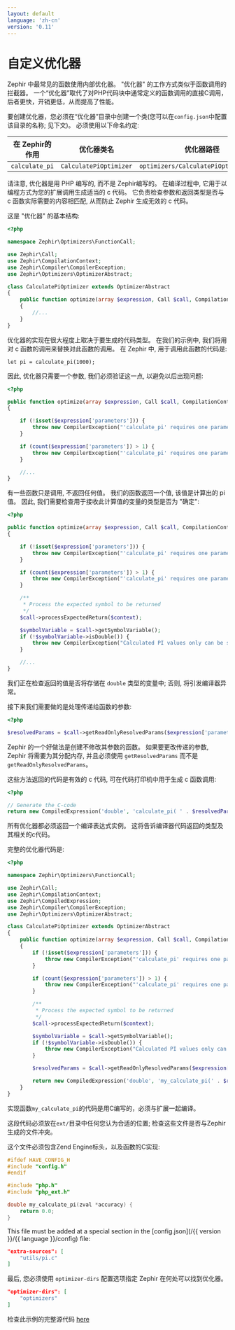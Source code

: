 ```yaml
---
layout: default
language: 'zh-cn'
version: '0.11'
---
```


# 自定义优化器

Zephir 中最常见的函数使用内部优化器。 "优化器" 的工作方式类似于函数调用的拦截器。 一个“优化器”取代了对PHP代码块中通常定义的函数调用的直接C调用，后者更快，开销更低，从而提高了性能。

要创建优化器，您必须在“优化器”目录中创建一个类(您可以在`config.json`中配置该目录的名称; 见下文)。 必须使用以下命名约定:

| 在 Zephir的作用    | 优化器类名                  | 优化器路径                                 | C 中的函数            |
| -------------- | ---------------------- | ------------------------------------- | ----------------- |
| `calculate_pi` | `CalculatePiOptimizer` | `optimizers/CalculatePiOptimizer.php` | `my_calculate_pi` |

请注意, 优化器是用 PHP 编写的, 而不是 Zephir编写的。 在编译过程中, 它用于以编程方式为您的扩展调用生成适当的 c 代码。 它负责检查参数和返回类型是否与 c 函数实际需要的内容相匹配, 从而防止 Zephir 生成无效的 c 代码。

这是 "优化器" 的基本结构:

```php
<?php

namespace Zephir\Optimizers\FunctionCall;

use Zephir\Call;
use Zephir\CompilationContext;
use Zephir\Compiler\CompilerException;
use Zephir\Optimizers\OptimizerAbstract;

class CalculatePiOptimizer extends OptimizerAbstract
{
    public function optimize(array $expression, Call $call, CompilationContext $context)
    {
        //...
    }
}
```

优化器的实现在很大程度上取决于要生成的代码类型。 在我们的示例中, 我们将用对 c 函数的调用来替换对此函数的调用。 在 Zephir 中, 用于调用此函数的代码是:

```zephir
let pi = calculate_pi(1000);
```

因此, 优化器只需要一个参数, 我们必须验证这一点, 以避免以后出现问题:

```php
<?php

public function optimize(array $expression, Call $call, CompilationContext $context)
{

    if (!isset($expression['parameters'])) {
        throw new CompilerException("'calculate_pi' requires one parameter", $expression);
    }

    if (count($expression['parameters']) > 1) {
        throw new CompilerException("'calculate_pi' requires one parameter", $expression);
    }

    //...
}
```

有一些函数只是调用, 不返回任何值。 我们的函数返回一个值, 该值是计算出的 pi 值。 因此, 我们需要检查用于接收此计算值的变量的类型是否为 "确定":

```php
<?php

public function optimize(array $expression, Call $call, CompilationContext $context)
{

    if (!isset($expression['parameters'])) {
        throw new CompilerException("'calculate_pi' requires one parameter", $expression);
    }

    if (count($expression['parameters']) > 1) {
        throw new CompilerException("'calculate_pi' requires one parameter", $expression);
    }

    /**
     * Process the expected symbol to be returned
     */
    $call->processExpectedReturn($context);

    $symbolVariable = $call->getSymbolVariable();
    if (!$symbolVariable->isDouble()) {
        throw new CompilerException("Calculated PI values only can be stored in double variables", $expression);
    }

    //...
}
```

我们正在检查返回的值是否将存储在 `double` 类型的变量中; 否则, 将引发编译器异常。

接下来我们需要做的是处理传递给函数的参数:

```php
<?php

$resolvedParams = $call->getReadOnlyResolvedParams($expression['parameters'], $context, $expression);
```

Zephir 的一个好做法是创建不修改其参数的函数。 如果要更改传递的参数, Zephir 将需要为其分配内存, 并且必须使用 `getResolvedParams` 而不是 `getReadOnlyResolvedParams`。

这些方法返回的代码是有效的 c 代码, 可在代码打印机中用于生成 c 函数调用:

```php
<?php

// Generate the C-code
return new CompiledExpression('double', 'calculate_pi( ' . $resolvedParams[0] . ')', $expression);
```

所有优化器都必须返回一个编译表达式实例。 这将告诉编译器代码返回的类型及其相关的c代码。

完整的优化器代码是:

```php
<?php

namespace Zephir\Optimizers\FunctionCall;

use Zephir\Call;
use Zephir\CompilationContext;
use Zephir\CompiledExpression;
use Zephir\Compiler\CompilerException;
use Zephir\Optimizers\OptimizerAbstract;

class CalculatePiOptimizer extends OptimizerAbstract
{
    public function optimize(array $expression, Call $call, CompilationContext $context)
    {
        if (!isset($expression['parameters'])) {
            throw new CompilerException("'calculate_pi' requires one parameter", $expression);
        }

        if (count($expression['parameters']) > 1) {
            throw new CompilerException("'calculate_pi' requires one parameter", $expression);
        }

        /**
         * Process the expected symbol to be returned
         */
        $call->processExpectedReturn($context);

        $symbolVariable = $call->getSymbolVariable();
        if (!$symbolVariable->isDouble()) {
            throw new CompilerException("Calculated PI values only can be stored in double variables", $expression);
        }

        $resolvedParams = $call->getReadOnlyResolvedParams($expression['parameters'], $context, $expression);

        return new CompiledExpression('double', 'my_calculate_pi(' . $resolvedParams[0] . ')', $expression);
    }
}
```

实现函数`my_calculate_pi`的代码是用C编写的，必须与扩展一起编译。

这段代码必须放在`ext/`目录中任何您认为合适的位置; 检查这些文件是否与Zephir生成的文件冲突。

这个文件必须包含Zend Engine标头，以及函数的C实现:

```c
#ifdef HAVE_CONFIG_H
#include "config.h"
#endif

#include "php.h"
#include "php_ext.h"

double my_calculate_pi(zval *accuracy) {
    return 0.0;
}
```

This file must be added at a special section in the [config.json](/{{ version }}/{{ language }}/config) file:

```json
"extra-sources": [
    "utils/pi.c"
]
```

最后, 您必须使用 `optimizer-dirs` 配置选项指定 Zephir 在何处可以找到优化器。

```json
"optimizer-dirs": [
    "optimizers"
]
```

检查此示例的完整源代码 [here](https://github.com/phalcon/zephir-samples/tree/master/ext-optimizers)
